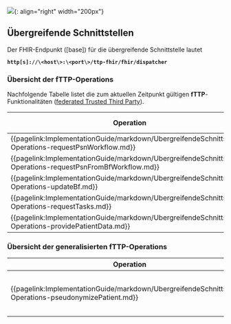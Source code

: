 ![](https://www.ths-greifswald.de/wp-content/uploads/2019/01/Design-Logo-THS-deutsch-271-padding.png){: align="right" width="200px"}
## Übergreifende Schnittstellen

Der FHIR-Endpunkt ([base]) für die übergreifende Schnittstelle lautet

<strong>```http[s]://\<host\>:\<port\>/ttp-fhir/fhir/dispatcher```</strong>

### Übersicht der fTTP-Operations

Nachfolgende Tabelle listet die zum aktuellen Zeitpunkt gültigen **fTTP**-Funktionalitäten ([federated Trusted Third Party](https://www.ths-greifswald.de/forscher/num/fttp-fact-sheet)).

| Operation|erforderlich für fTTP-Modul|
-- | ---
|{{pagelink:ImplementationGuide/markdown/UbergreifendeSchnittstellen-Operations-requestPsnWorkflow.md}}|Wahrscheinlichkeit|
|{{pagelink:ImplementationGuide/markdown/UbergreifendeSchnittstellen-Operations-requestPsnFromBfWorkflow.md}}|Wahrscheinlichkeit|
|{{pagelink:ImplementationGuide/markdown/UbergreifendeSchnittstellen-Operations-updateBf.md}}|Wahrscheinlichkeit|
|{{pagelink:ImplementationGuide/markdown/UbergreifendeSchnittstellen-Operations-requestTasks.md}}|Wahrscheinlichkeit/Clearing|
|{{pagelink:ImplementationGuide/markdown/UbergreifendeSchnittstellen-Operations-providePatientData.md}}|Clearing|


### Übersicht der generalisierten fTTP-Operations

| Operation                                                                                               | Zweck                                                  |
---------------------------------------------------------------------------------------------------------|--------------------------------------------------------
| {{pagelink:ImplementationGuide/markdown/UbergreifendeSchnittstellen-Operations-pseudonymizePatient.md}} | Erzeugung von Pseudonym(en) für eine Patient-Ressource |
